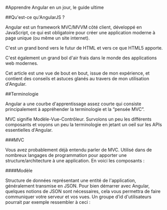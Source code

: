 #Apprendre Angular en un jour, le guide ultime

##Qu'est-ce qu'AngularJS ?

Angular est un framework MVC/MVVM côté client, développé en JavaScript, ce qui est obligatoire pour créer une application moderne à page unique (ou même un site internet). 

C'est un grand bond vers le futur de HTML et vers ce que HTML5 apporte. 

C'est également un grand bol d'air frais dans le monde des applications web modernes. 

Cet article est une vue de bout en bout, issue de mon expérience, et contient des conseils et astuces glanés au travers de mon utilisation d'Angular.

##Terminologie

Angular a une courbe d'apprentissage assez courte qui consiste principalement à appréhender la terminologie et la “pensée MVC”. 

MVC signifie Modèle-Vue-Contrôleur. 
Survolons un peu les différents composants et voyons un peu la terminologie en jetant un oeil sur les APIs essentielles d'Angular.

###MVC

Vous avez probablement déjà entendu parler de MVC. Utilisé dans de nombreux langages de programmation pour apporter une structure/architecture à une application. En voici les composants :

####Modèle

Structure de données représentant une entité de l'application, généralement transmise en JSON. 
Pour bien démarrer avec Angular, quelques notions de JSON sont nécessaires, cela vous permettra de faire communiquer votre serveur et vos vues.
Un groupe d’id d'utilisateurs pourrait par exemple ressembler à ceci :
